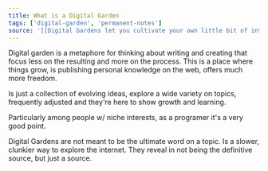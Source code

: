 ```yaml
---
title: What is a Digital Garden
tags: ['digital-garden', 'permanent-notes']
source: '[[Digital Gardens let you cultivate your own little bit of internet]]'
---
```


Digital garden is a metaphore for thinking about writing and creating that focus less on the resulting and more on the process.
This is a place where things grow, is publishing personal knowledge on the web, offers much more freedom.
 
Is just a collection of evolving ideas, explore a wide variety on topics, frequently adjusted and they're here to show growth and learning. 
 
Particularly among people w/ niche interests, as a programer it's a very good point.
 
Digital Gardens are not meant to be the ultimate word on a topic. Is a slower, clunkier way to explore the internet. They reveal in not being the definitive source, but just a source. 
